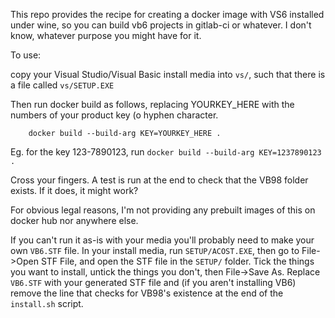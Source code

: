 This repo provides the recipe for creating a docker image with VS6 installed under wine, so you can build vb6 projects in gitlab-ci or whatever. I don't know, whatever purpose you might have for it.

To use:

copy your Visual Studio/Visual Basic install media into `vs/`, such that there is a file called `vs/SETUP.EXE`

Then run docker build as follows, replacing YOURKEY_HERE with the numbers of your product key (o hyphen character.

		docker build --build-arg KEY=YOURKEY_HERE .

Eg. for the key 123-7890123, run `docker build --build-arg KEY=1237890123 .`

Cross your fingers. A test is run at the end to check that the VB98 folder exists. If it does, it might work?

For obvious legal reasons, I'm not providing any prebuilt images of this on docker hub nor anywhere else.


If you can't run it as-is with your media you'll probably need to make your own `VB6.STF` file. In your install media, run `SETUP/ACOST.EXE`, then go to File->Open STF File, and open the STF file in the `SETUP/` folder. Tick the things you want to install, untick the things you don't, then File->Save As. Replace `VB6.STF` with your generated STF file and (if you aren't installing VB6) remove the line that checks for VB98's existence at the end of the `install.sh` script.
